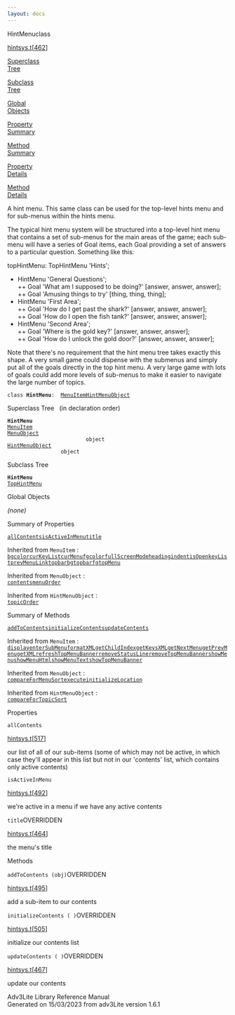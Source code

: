 ```yaml
---
layout: docs
---
```

<span class="title">HintMenu</span><span class="type">class</span>

[hintsys.t](../file/hintsys.t.html)\[[462](../source/hintsys.t.html#462)\]

[Superclass  
Tree](#_SuperClassTree_)

[Subclass  
Tree](#_SubClassTree_)

[Global  
Objects](#_ObjectSummary_)

[Property  
Summary](#_PropSummary_)

[Method  
Summary](#_MethodSummary_)

[Property  
Details](#_Properties_)

[Method  
Details](#_Methods_)

<div class="fdesc">

A hint menu. This same class can be used for the top-level hints menu
and for sub-menus within the hints menu.

The typical hint menu system will be structured into a top-level hint
menu that contains a set of sub-menus for the main areas of the game;
each sub-menu will have a series of Goal items, each Goal providing a
set of answers to a particular question. Something like this:

topHintMenu: TopHintMenu 'Hints';  
+ HintMenu 'General Questions';  
++ Goal 'What am I supposed to be doing?' \[answer, answer, answer\];  
++ Goal 'Amusing things to try' \[thing, thing, thing\];  
+ HintMenu 'First Area';  
++ Goal 'How do I get past the shark?' \[answer, answer, answer\];  
++ Goal 'How do I open the fish tank?' \[answer, answer, answer\];  
+ HintMenu 'Second Area';  
++ Goal 'Where is the gold key?' \[answer, answer, answer\];  
++ Goal 'How do I unlock the gold door?' \[answer, answer, answer\];

Note that there's no requirement that the hint menu tree takes exactly
this shape. A very small game could dispense with the submenus and
simply put all of the goals directly in the top hint menu. A very large
game with lots of goals could add more levels of sub-menus to make it
easier to navigate the large number of topics.

`class `**`HintMenu`**` :   `[`MenuItem`](../object/MenuItem.html)[`HintMenuObject`](../object/HintMenuObject.html)

</div>

<span id="_SuperClassTree_"></span>

<div class="mjhd">

<span class="hdln">Superclass Tree</span>   (in declaration order)

</div>

**`HintMenu`**  
[`MenuItem`](../object/MenuItem.html)  
[`MenuObject`](../object/MenuObject.html)  
`                         object`  
[`HintMenuObject`](../object/HintMenuObject.html)  
`                 object`  
<span id="_SubClassTree_"></span>

<div class="mjhd">

<span class="hdln">Subclass Tree</span>  

</div>

**`HintMenu`**  
[`TopHintMenu`](../object/TopHintMenu.html)  
<span id="_ObjectSummary_"></span>

<div class="mjhd">

<span class="hdln">Global Objects</span>  

</div>

*(none)* <span id="_PropSummary_"></span>

<div class="mjhd">

<span class="hdln">Summary of Properties</span>  

</div>

[`allContents`](#allContents)[`isActiveInMenu`](#isActiveInMenu)[`title`](#title)

Inherited from `MenuItem` :  
[`bgcolor`](../object/MenuItem.html#bgcolor)[`curKeyList`](../object/MenuItem.html#curKeyList)[`curMenu`](../object/MenuItem.html#curMenu)[`fgcolor`](../object/MenuItem.html#fgcolor)[`fullScreenMode`](../object/MenuItem.html#fullScreenMode)[`heading`](../object/MenuItem.html#heading)[`indent`](../object/MenuItem.html#indent)[`isOpen`](../object/MenuItem.html#isOpen)[`keyList`](../object/MenuItem.html#keyList)[`prevMenuLink`](../object/MenuItem.html#prevMenuLink)[`topbarbg`](../object/MenuItem.html#topbarbg)[`topbarfg`](../object/MenuItem.html#topbarfg)[`topMenu`](../object/MenuItem.html#topMenu)

Inherited from `MenuObject` :  
[`contents`](../object/MenuObject.html#contents)[`menuOrder`](../object/MenuObject.html#menuOrder)

Inherited from `HintMenuObject` :  
[`topicOrder`](../object/HintMenuObject.html#topicOrder)

<span id="_MethodSummary_"></span>

<div class="mjhd">

<span class="hdln">Summary of Methods</span>  

</div>

[`addToContents`](#addToContents)[`initializeContents`](#initializeContents)[`updateContents`](#updateContents)

Inherited from `MenuItem` :  
[`display`](../object/MenuItem.html#display)[`enterSubMenu`](../object/MenuItem.html#enterSubMenu)[`formatXML`](../object/MenuItem.html#formatXML)[`getChildIndex`](../object/MenuItem.html#getChildIndex)[`getKeysXML`](../object/MenuItem.html#getKeysXML)[`getNextMenu`](../object/MenuItem.html#getNextMenu)[`getPrevMenu`](../object/MenuItem.html#getPrevMenu)[`getXML`](../object/MenuItem.html#getXML)[`refreshTopMenuBanner`](../object/MenuItem.html#refreshTopMenuBanner)[`removeStatusLine`](../object/MenuItem.html#removeStatusLine)[`removeTopMenuBanner`](../object/MenuItem.html#removeTopMenuBanner)[`showMenu`](../object/MenuItem.html#showMenu)[`showMenuHtml`](../object/MenuItem.html#showMenuHtml)[`showMenuText`](../object/MenuItem.html#showMenuText)[`showTopMenuBanner`](../object/MenuItem.html#showTopMenuBanner)

Inherited from `MenuObject` :  
[`compareForMenuSort`](../object/MenuObject.html#compareForMenuSort)[`execute`](../object/MenuObject.html#execute)[`initializeLocation`](../object/MenuObject.html#initializeLocation)

Inherited from `HintMenuObject` :  
[`compareForTopicSort`](../object/HintMenuObject.html#compareForTopicSort)

<span id="_Properties_"></span>

<div class="mjhd">

<span class="hdln">Properties</span>  

</div>

<span id="allContents"></span>

`allContents`

[hintsys.t](../file/hintsys.t.html)\[[517](../source/hintsys.t.html#517)\]

<div class="desc">

our list of all of our sub-items (some of which may not be active, in
which case they'll appear in this list but not in our 'contents' list,
which contains only active contents)

</div>

<span id="isActiveInMenu"></span>

`isActiveInMenu`

[hintsys.t](../file/hintsys.t.html)\[[492](../source/hintsys.t.html#492)\]

<div class="desc">

we're active in a menu if we have any active contents

</div>

<span id="title"></span>

`title`<span class="rem">OVERRIDDEN</span>

[hintsys.t](../file/hintsys.t.html)\[[464](../source/hintsys.t.html#464)\]

<div class="desc">

the menu's title

</div>

<span id="_Methods_"></span>

<div class="mjhd">

<span class="hdln">Methods</span>  

</div>

<span id="addToContents"></span>

`addToContents (obj)`<span class="rem">OVERRIDDEN</span>

[hintsys.t](../file/hintsys.t.html)\[[495](../source/hintsys.t.html#495)\]

<div class="desc">

add a sub-item to our contents

</div>

<span id="initializeContents"></span>

`initializeContents ( )`<span class="rem">OVERRIDDEN</span>

[hintsys.t](../file/hintsys.t.html)\[[505](../source/hintsys.t.html#505)\]

<div class="desc">

initialize our contents list

</div>

<span id="updateContents"></span>

`updateContents ( )`<span class="rem">OVERRIDDEN</span>

[hintsys.t](../file/hintsys.t.html)\[[467](../source/hintsys.t.html#467)\]

<div class="desc">

update our contents

</div>

<div class="ftr">

Adv3Lite Library Reference Manual  
Generated on 15/03/2023 from adv3Lite version 1.6.1

</div>

